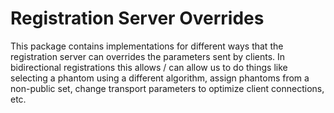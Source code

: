 # Registration Server Overrides

This package contains implementations for different ways that the registration server can overrides
the parameters sent by clients. In bidirectional registrations this allows / can allow us to do
things like selecting a phantom using a different algorithm, assign phantoms from a non-public set,
change transport parameters to optimize client connections, etc.
